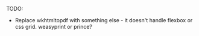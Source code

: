 TODO:

- Replace wkhtmltopdf with something else - it doesn't handle flexbox or css grid. weasyprint or prince?
